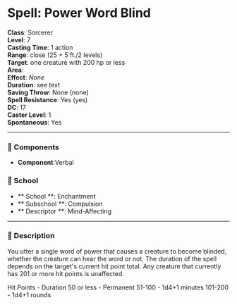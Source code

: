 
# Spell: Power Word Blind
**Class**: Sorcerer  
**Level**: 7  
**Casting Time**: 1 action  
**Range**: close (25 + 5 ft./2 levels)  
**Target**: one creature with 200 hp or less  
**Area**:   
**Effect**: _None_  
**Duration**: see text  
**Saving Throw**: None (none)  
**Spell Resistance**: Yes (yes)  
**DC**: 17  
**Caster Level**: 1  
**Spontaneous**: Yes

---

### 🔮 Components
- **Component**:Verbal

### 🏫 School
- ** School **: Enchantment
- ** Subschool **: Compulsion
- ** Descriptor **: Mind-Affecting
---

### 📜 Description
You utter a single word of power that causes a creature to become blinded, whether the creature can hear the word or not. The duration of the spell depends on the target's current hit point total. Any creature that currently has 201 or more hit points is unaffected.

Hit Points - Duration
50 or less - Permanent
51-100 - 1d4+1 minutes
101-200 - 1d4+1 rounds
